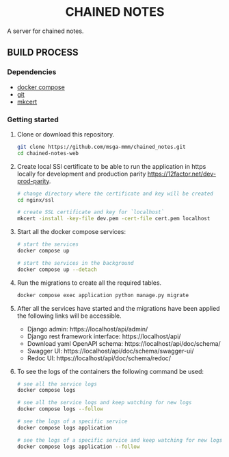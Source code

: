 <h1 align="center">CHAINED NOTES</h1>

A server for chained notes.

## BUILD PROCESS

### Dependencies

- [docker compose](https://docs.docker.com/compose/install/)
- [git](https://git-scm.com/book/en/v2/Getting-Started-Installing-Git)
- [mkcert](https://github.com/FiloSottile/mkcert#installation)

### Getting started

1. Clone or download this repository.

   ```sh
   git clone https://github.com/msga-mmm/chained_notes.git
   cd chained-notes-web
   ```

2. Create local SSl certificate to be able to run the application in https locally for development and production parity https://12factor.net/dev-prod-parity.

   ```sh
   # change directory where the certificate and key will be created
   cd nginx/ssl

   # create SSL certificate and key for `localhost`
   mkcert -install -key-file dev.pem -cert-file cert.pem localhost
   ```

3. Start all the docker compose services:

   ```sh
   # start the services
   docker compose up

   # start the services in the background
   docker compose up --detach
   ```

4. Run the migrations to create all the required tables.

   ```sh
   docker compose exec application python manage.py migrate
   ```

5. After all the services have started and the migrations have been applied the following links will be accessible.
   - Django admin: https://localhost/api/admin/
   - Django rest framework interface: https://localhost/api/
   - Download yaml OpenAPI schema: https://localhost/api/doc/schema/
   - Swagger UI: https://localhost/api/doc/schema/swagger-ui/
   - Redoc UI: https://localhost/api/doc/schema/redoc/

6. To see the logs of the containers the following command be used:

   ```sh
   # see all the service logs
   docker compose logs

   # see all the service logs and keep watching for new logs
   docker compose logs --follow

   # see the logs of a specific service
   docker compose logs application

   # see the logs of a specific service and keep watching for new logs
   docker compose logs application --follow
   ```
